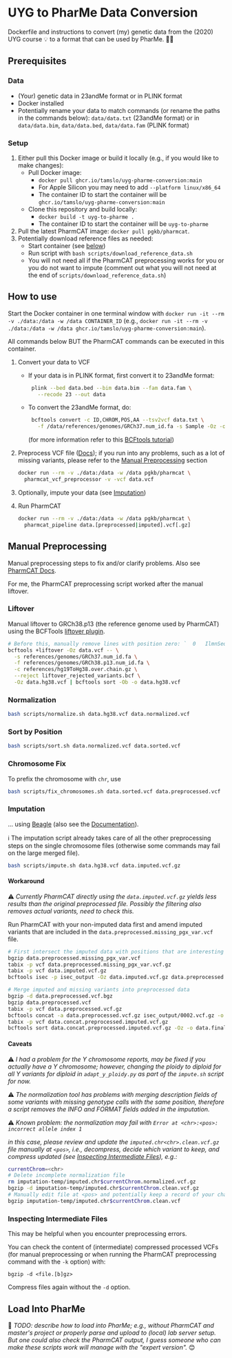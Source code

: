 # UYG to PharMe Data Conversion

Dockerfile and instructions to convert (my) genetic data from the (2020) UYG
course :bulb: to a format that can be used by PharMe. :dna::pill:

## Prerequisites

### Data

* (Your) genetic data in 23andMe format or in PLINK format
* Docker installed
* Potentially rename your data to match commands (or rename the paths in the
  commands below): `data/data.txt` (23andMe format) or in
    `data/data.bim`, `data/data.bed`, `data/data.fam` (PLINK format)

### Setup

1. Either pull this Docker image or build it locally (e.g., if you would like to
   make changes):
   * Pull Docker image:
     * `docker pull ghcr.io/tamslo/uyg-pharme-conversion:main`
     * For Apple Silicon you may need to add `--platform linux/x86_64`
     * The container ID to start the container will be
      `ghcr.io/tamslo/uyg-pharme-conversion:main`
   * Clone this repository and build locally:
     * `docker build -t uyg-to-pharme .`
     * The container ID to start the container will be `uyg-to-pharme`
2. Pull the latest PharmCAT image: `docker pull pgkb/pharmcat`.
3. Potentially download reference files as needed:
   * Start container (see [below](#how-to-use))
   * Run script with `bash scripts/download_reference_data.sh`
   * You will not need all if the PharmCAT preprocessing works for you or you do
     not want to impute (comment out what you will not need at the end of
     `scripts/download_reference_data.sh`)

## How to use

Start the Docker container in one terminal window with
`docker run -it --rm -v ./data:/data -w /data CONTAINER_ID` (e.g.,
`docker run -it --rm -v ./data:/data -w /data ghcr.io/tamslo/uyg-pharme-conversion:main`).

All commands below BUT the PharmCAT commands can be executed in this container.

1. Convert your data to VCF
   * If your data is in PLINK format, first convert it to 23andMe format:

     ```bash
      plink --bed data.bed --bim data.bim --fam data.fam \
        --recode 23 --out data
     ```

   * To convert the 23andMe format, do:

     ```bash
      bcftools convert -c ID,CHROM,POS,AA --tsv2vcf data.txt \
        -f /data/references/genomes/GRCh37.num_id.fa -s Sample -Oz -o data.vcf
     ```

     (for more information refer to this
     [BCFtools tutorial](https://samtools.github.io/bcftools/howtos/convert.html))

2. Preprocess VCF file ([Docs](https://pharmcat.org/using/VCF-Preprocessor/));
   if you run into any problems, such as a lot of missing variants, please
   refer to the [Manual Preprocessing](#manual-preprocessing) section

     ```bash
     docker run --rm -v ./data:/data -w /data pgkb/pharmcat \
       pharmcat_vcf_preprocessor -v -vcf data.vcf
     ```

3. Optionally, impute your data (see [Imputation](#imputation))
4. Run PharmCAT

     ```bash
     docker run --rm -v ./data:/data -w /data pgkb/pharmcat \
       pharmcat_pipeline data.[preprocessed|imputed].vcf[.gz]

     ```

## Manual Preprocessing

Manual preprocessing steps to fix and/or clarify problems. Also see
[PharmCAT Docs](https://pharmcat.org/using/VCF-Requirements).

For me, the PharmCAT preprocessing script worked after the manual liftover.

### Liftover

Manual liftover to GRCh38.p13 (the reference genome used by PharmCAT) using
the BCFTools
[liftover plugin](https://github.com/freeseek/score?tab=readme-ov-file#liftover-vcfs).

```bash
# Before this, manually remove lines with position zero: `	0	IlmnSeq`
bcftools +liftover -Oz data.vcf -- \
  -s references/genomes/GRCh37.num_id.fa \
  -f references/genomes/GRCh38.p13.num_id.fa \
  -c references/hg19ToHg38.over.chain.gz \
  --reject liftover_rejected_variants.bcf \
  -Oz data.hg38.vcf | bcftools sort -Ob -o data.hg38.vcf
```

### Normalization

```bash
bash scripts/normalize.sh data.hg38.vcf data.normalized.vcf
```

### Sort by Position

```bash
bash scripts/sort.sh data.normalized.vcf data.sorted.vcf
```

### Chromosome Fix

To prefix the chromosome with `chr`, use

```bash
bash scripts/fix_chromosomes.sh data.sorted.vcf data.preprocessed.vcf
```

### Imputation

... using [Beagle](https://faculty.washington.edu/browning/beagle/beagle.html)
(also see the
[Documentation](https://faculty.washington.edu/browning/beagle/beagle_5.5_17Dec24.pdf)).

ℹ️ The imputation script already takes care of all the other preprocessing
steps on the single chromosome files (otherwise some commands may fail on the
large merged file).

```bash
bash scripts/impute.sh data.hg38.vcf data.imputed.vcf.gz
```

#### Workaround

⚠️ *Currently PharmCAT directly using the `data.imputed.vcf.gz` yields less*
*results than the original preprocessed file. Possibly the filtering also*
*removes actual variants, need to check this.*

Run PharmCAT with your non-imputed data first and amend imputed variants that
are included in the `data.preprocessed.missing_pgx_var.vcf` file.

```bash
# First intersect the imputed data with positions that are interesting
bgzip data.preprocessed.missing_pgx_var.vcf
tabix -p vcf data.preprocessed.missing_pgx_var.vcf.gz
tabix -p vcf data.imputed.vcf.gz
bcftools isec -p isec_output -Oz data.imputed.vcf.gz data.preprocessed.missing_pgx_var.vcf.gz

# Merge imputed and missing variants into preprocessed data
bgzip -d data.preprocessed.vcf.bgz
bgzip data.preprocessed.vcf
tabix -p vcf data.preprocessed.vcf.gz
bcftools concat -a data.preprocessed.vcf.gz isec_output/0002.vcf.gz -o data.concat.preprocessed.imputed.vcf.gz
tabix -p vcf data.concat.preprocessed.imputed.vcf.gz
bcftools sort data.concat.preprocessed.imputed.vcf.gz -Oz -o data.final.preprocessed.imputed.vcf.gz
```

#### Caveats

⚠️ *I had a problem for the Y chromosome reports, may be fixed if you actually*
*have a Y chromosome; however, changing the ploidy to diploid for all Y*
*variants for diploid in `adapt_y_ploidy.py` as part of the `impute.sh` script*
*for now.*

⚠️ *The normalization tool has problems with merging description fields of*
*some variants with missing genotype calls with the same position, therefore a*
*script removes the INFO and FORMAT fields added in the imputation.*

⚠️ *Known problem: the normalization may fail with*
*`Error at <chr>:<pos>: incorrect allele index 1`*

*in this case, please review and update the `imputed.chr<chr>.clean.vcf.gz`*
*file manually at `<pos>`, i.e., decompress, decide which variant to keep, and*
*compress updated (see*
*[Inspecting Intermediate Files](#inspecting-intermediate-files)), e.g.:*

```bash
currentChrom=<chr>
# Delete incomplete normalization file
rm imputation-temp/imputed.chr$currentChrom.normalized.vcf.gz
bgzip -d imputation-temp/imputed.chr$currentChrom.clean.vcf.gz
# Manually edit file at <pos> and potentially keep a record of your changes
bgzip imputation-temp/imputed.chr$currentChrom.clean.vcf
```

### Inspecting Intermediate Files

This may be helpful when you encounter preprocessing errors.

You can check the content of (intermediate) compressed processed VCFs (for
manual preprocessing or when running the PharmCAT preprocessing command with
the `-k` option) with:

`bgzip -d <file.[b]gz>`

Compress files again without the `-d` option.

## Load Into PharMe

🚧 *TODO: describe how to load into PharMe; e.g., without PharmCAT and master's*
*project or properly parse and upload to (local) lab server setup. But one*
*could also check the PharmCAT output, I guess someone who can make these*
*scripts work will manage with the "expert version".* 😊
